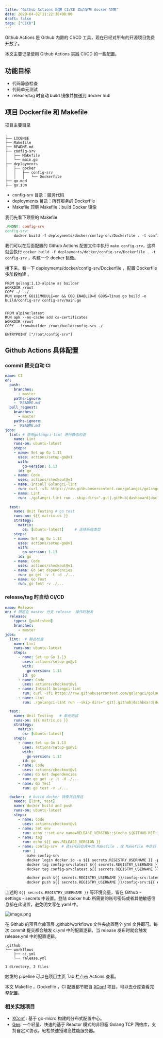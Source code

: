 ```yaml
---
title: "Github Actions 配置 CI/CD 自动发布 docker 镜像"
date: 2020-04-02T11:22:38+08:00
draft: false
tags: ["CICD"]
---
```


Github Actions 是 Github 内置的 CI/CD 工具，现在已经对所有的开源项目免费开放了。

本文主要记录使用 Github Actions 实践 CI/CD 的一些配置。

## 功能目标

- 代码静态检查
- 代码单元测试
- release/tag 时自动 build 镜像并推送到 docker hub

## 项目 Dockerfile 和 Makefile

项目主要目录

```
.
├── LICENSE
├── Makefile
├── README.md
├── config-srv
│   ├── Makefile
│   └── main.go
├── deployments
│   ├── docker
│   │   ├── config-srv
│   │   │   └── Dockerfile
├── go.mod
├── go.sum
```

- config-srv 目录：服务代码
- deployments 目录：所有服务的 Dockerfile
- Makefile 顶层 Makefile：build Docker 镜像

我们先看下顶层的 Makefile

```Makefile
.PHONY: config-srv
config-srv:
	docker build -f deployments/docker/config-srv/Dockerfile . -t config-srv
```

我们可以在后面配置的 Github Actions 配置文件中执行 `make config-srv`，这样就会执行 `docker build -f deployments/docker/config-srv/Dockerfile . -t config-srv` ，构建一个 docker 镜像。

接下来，看一下 deployments/docker/config-srv/Dockerfile ，配置 Dockerfile 多阶段构建 。

```
FROM golang:1.13-alpine as builder
WORKDIR /root
COPY ./  ./
RUN export GO111MODULE=on && CGO_ENABLED=0 GOOS=linux go build -o build/config-srv config-srv/main.go


FROM alpine:latest
RUN apk --no-cache add ca-certificates
WORKDIR /root
COPY --from=builder /root/build/config-srv ./

ENTRYPOINT ["/root/config-srv"]
```

## Github Actions 具体配置

### commit 提交自动 CI

```yaml
name: CI
on:
  push:
    branches:
      - master
    paths-ignore:
    - 'README.md'
  pull_request:
    branches:
      - master
    paths-ignore:
    - 'README.md'
jobs:
  lint: # 使用golangci-lint 进行静态检查
    name: Lint
    runs-on: ubuntu-latest
    steps:
    - name: Set up Go 1.13
      uses: actions/setup-go@v1
      with:
        go-version: 1.13
      id: go
    - name: Code
      uses: actions/checkout@v1
    - name: Intsall Golangci-lint 
      run: curl -sfL https://raw.githubusercontent.com/golangci/golangci-lint/master/install.sh| sh -s -- -b . latest
    - name: Lint
      run: ./golangci-lint run --skip-dirs=".git|.github|dashboard|doc" --timeout=5m
  
  test:
    name: Unit Testing # go test
    runs-on: ${{ matrix.os }}
    strategy:
      matrix:
        os: [ubuntu-latest]  	# 选择系统类型
    steps:
    - name: Set up Go 1.13
      uses: actions/setup-go@v1
      with:
        go-version: 1.13
      id: go
    - name: Code
      uses: actions/checkout@v1
    - name: Go Get dependencies
      run: go get -v -t -d ./...
    - name: Go Test
      run: go test -v ./...
```

### release/tag 时自动 CI/CD

```yaml
name: Release
on:	# 限定在 master 分支 release  操作时触发
  release:
    types: [published]
    branches:
      - master
jobs:
  lint:  # 静态检查
    name: Lint
    runs-on: ubuntu-latest
    steps:
      - name: Set up Go 1.13
        uses: actions/setup-go@v1
        with:
          go-version: 1.13
        id: go
      - name: Code
        uses: actions/checkout@v1
      - name: Intsall Golangci-lint
        run: curl -sfL https://raw.githubusercontent.com/golangci/golangci-lint/master/install.sh| sh -s -- -b . latest
      - name: Lint
        run: ./golangci-lint run --skip-dirs=".git|.github|dashboard|doc" --timeout=5m

  test:
    name: Unit Testing   # 单元测试
    runs-on: ${{ matrix.os }}
    strategy:
      matrix:
        os: [ubuntu-latest]
    steps:
      - name: Set up Go 1.13
        uses: actions/setup-go@v1
        with:
          go-version: 1.13
        id: go
      - name: Code
        uses: actions/checkout@v1
      - name: Go Get dependencies
        run: go get -v -t -d ./...
      - name: Go Test
        run: go test -v ./...

  docker:  # build docker 镜像并且推送
    needs: [lint, test]
    name: docker build and push
    runs-on: ubuntu-latest
    steps:
      - name: Code
        uses: actions/checkout@v1
      - name: Set env
        run: echo ::set-env name=RELEASE_VERSION::$(echo ${GITHUB_REF:10}) # 取tag名称，后面作为 docker 的 tag
      - name: tag
        run: echo ${{ env.RELEASE_VERSION }}
      - name: config-srv  # 执行代码仓库中的 Makefile ，在 Makefile 中执行 docker build 操作
        run: |
          make config-srv 
          docker login docker.io -u ${{ secrets.REGISTRY_USERNAME }} -p ${{ secrets.REGISTRY_PASSWORD }} 
          docker tag config-srv:latest ${{ secrets.REGISTRY_USERNAME }}/config-srv:latest
          docker tag config-srv:latest ${{ secrets.REGISTRY_USERNAME }}/config-srv:${{ env.RELEASE_VERSION }}

          docker push ${{ secrets.REGISTRY_USERNAME }}/config-srv:latest
          docker push ${{ secrets.REGISTRY_USERNAME }}/config-srv:${{ env.RELEASE_VERSION }}
```

上述的 `${{ secrets.REGISTRY_USERNAME }}`  等环境变量，皆在 Github - settings - secrets 中设置。登陆 docker hub 所需要的账号密码或者其他敏感信息都在此设置，避免明文写在 yaml 中。

![image.png](https://img.hacpai.com/file/2020/04/image-1fbd4149.png)

在 Github 的项目仓库顶层 .github/workflows 文件夹放置两个 yml 文件即可。每次 commit 提交都会触发 ci.yml 中的配置逻辑，当 release 发布时就会触发 release.yml 中的配置逻辑。

```
.github
└── workflows
    ├── ci.yml
    └── release.yml

1 directory, 2 files
```

触发的 pipeline 可以在项目主页 Tab 栏点击 Actions 查看。


本文 Makefile ，Dockefile ，CI 配置都节取自 [XConf](https://github.com/micro-in-cn/XConf "点击访问 Github") 项目，可以去仓库查看完整配置。

### 相关实践项目

- [XConf](https://github.com/micro-in-cn/XConf "点击访问 Github") : 基于 go-micro 构建的分布式配置中心。
- [Gev](https://github.com/Allenxuxu/gev "点击访问 Github"): 一个轻量、快速的基于 Reactor 模式的非阻塞 Golang TCP 网络库，支持自定义协议，轻松快速搭建高性能服务器。